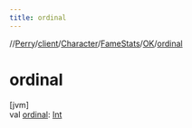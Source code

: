 ```yaml
---
title: ordinal
---
```

//[Perry](../../../../../index.html)/[client](../../../index.html)/[Character](../../index.html)/[FameStats](../index.html)/[OK](index.html)/[ordinal](ordinal.html)



# ordinal



[jvm]\
val [ordinal](ordinal.html): [Int](https://kotlinlang.org/api/latest/jvm/stdlib/kotlin/-int/index.html)




